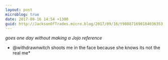 ```yaml
---
layout: post
microblog: true
date: 2017-09-16 14:54 +1300
guid: http://JacksonOfTrades.micro.blog/2017/09/16/t908871690184036353.html
---
```

*goes one day without making a Jojo reference*
* @withdrawnwitch shoots me in the face because she knows its not the real me*
